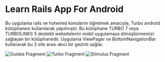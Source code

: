 # Learn Rails App For Android

Bu uygulama rails ve hotwired konularını öğretmek amacıyla, Turbo android kütüphanesi kullanılarak yapılmıştır.
Bu kütüphane TURBO 7 veya TURBOLINKS 5 destekli websitelerini mobil uygulamaya dönüştürmemizi sağlayan bir kütüphanedir.
Uygulama ViewPager ve BottomNavigationBar kullanarak bu 3 site arası akıcı bir gezinti sağlar.

![Guides Fragment](https://user-images.githubusercontent.com/56265588/166078600-09becf19-a52e-4a69-abe0-f82c4a3d3884.PNG)
![Turbo Fragment](https://user-images.githubusercontent.com/56265588/166078607-07a77a29-c1bb-47c9-b9ce-6cfefef18fcc.PNG)
![Stimulus Fragment](https://user-images.githubusercontent.com/56265588/166078610-03ff3897-4089-471b-9ee7-228d043f1495.PNG)

